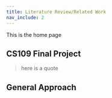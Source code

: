 ```yaml
---
title: Literature Review/Related Work
nav_include: 2
---
```


This is the home page

## CS109 Final Project

>here is a quote

## General Approach 

